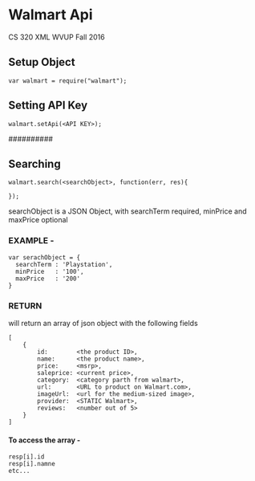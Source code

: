 # Walmart Api 
CS 320 XML
WVUP Fall 2016


## Setup Object
```
var walmart = require("walmart");
```

## Setting API Key
```
walmart.setApi(<API KEY>);
```

##########
## Searching
```
walmart.search(<searchObject>, function(err, res){
	
});
```
searchObject is a JSON Object, with searchTerm required, minPrice and maxPrice optional

### EXAMPLE -
```
var serachObject = {
  searchTerm : 'Playstation',
  minPrice   : '100',
  maxPrice   : '200'
}
```


### RETURN 
will return an array of json object with the following fields
```
[
	{
		id: 	   <the product ID>,
		name:	   <the product name>,
		price:	   <msrp>,
		saleprice: <current price>,
		category:  <category parth from walmart>,
		url: 	   <URL to product on Walmart.com>,
		imageUrl:  <url for the medium-sized image>,
		provider:  <STATIC Walmart>,
		reviews:   <number out of 5>
	}
]
```

#### To access the array - 
```
resp[i].id
resp[i].namne
etc...
```
